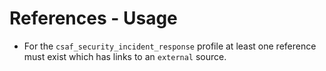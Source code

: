 # References - Usage

* For the `csaf_security_incident_response` profile at least one reference must
  exist which has links to an `external`
  source.
